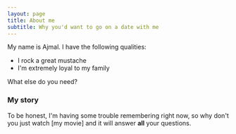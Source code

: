 ```yaml
---
layout: page
title: About me
subtitle: Why you'd want to go on a date with me
---
```


My name is Ajmal. I have the following qualities:

- I rock a great mustache
- I'm extremely loyal to my family

What else do you need?

### My story

To be honest, I'm having some trouble remembering right now, so why don't you just watch [my movie] and it will answer **all** your questions.
